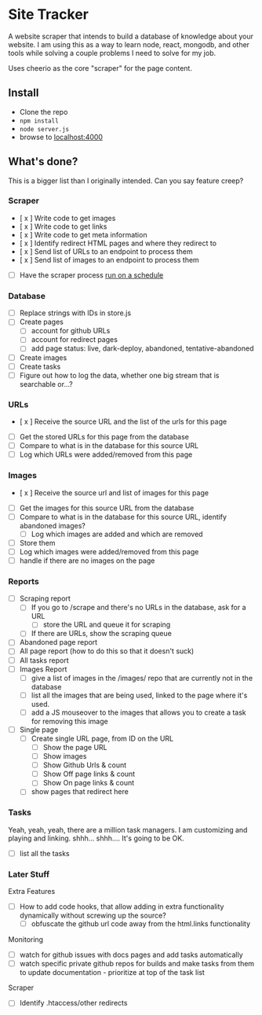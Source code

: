 # Site Tracker

A website scraper that intends to build a database of knowledge about your website. I am using this as a way to learn node, react, mongodb,
and other tools while solving a couple problems I need to solve for my job.
  
Uses cheerio as the core "scraper" for the page content.

## Install

* Clone the repo
* `npm install`
* `node server.js`
* browse to [localhost:4000](http://localhost:4000)

## What's done?

This is a bigger list than I originally intended. Can you say feature creep? 

### Scraper

- [ x ] Write code to get images
- [ x ] Write code to get links
- [ x ] Write code to get meta information 
- [ x ] Identify redirect HTML pages and where they redirect to
- [ x ] Send list of URLs to an endpoint to process them
- [ x ] Send list of images to an endpoint to process them
- [ ] Have the scraper process [run on a schedule](http://blog.nodejitsu.com/npmawesome-agenda/)

### Database

- [ ] Replace strings with IDs in store.js
- [ ] Create pages
  - [ ] account for github URLs
  - [ ] account for redirect pages
  - [ ] add page status: live, dark-deploy, abandoned, tentative-abandoned
- [ ] Create images
- [ ] Create tasks
- [ ] Figure out how to log the data, whether one big stream that is searchable or...?

### URLs

- [ x ] Receive the source URL and the list of the urls for this page
- [ ] Get the stored URLs for this page from the database
- [ ] Compare to what is in the database for this source URL
- [ ] Log which URLs were added/removed from this page

### Images
 
- [ x ] Receive the source url and list of images for this page
- [ ] Get the images for this source URL from the database
- [ ] Compare to what is in the database for this source URL, identify abandoned images?
    - [ ] Log which images are added and which are removed
- [ ] Store them
- [ ] Log which images were added/removed from this page
- [ ] handle if there are no images on the page

### Reports

- [ ] Scraping report
  - [ ] If you go to /scrape and there's no URLs in the database, ask for a URL
    - [ ] store the URL and queue it for scraping
  - [ ] If there are URLs, show the scraping queue
- [ ] Abandoned page report
- [ ] All page report (how to do this so that it doesn't suck)
- [ ] All tasks report
- [ ] Images Report
  - [ ] give a list of images in the /images/ repo that are currently not in the database
  - [ ] list all the images that are being used, linked to the page where it's used.
  - [ ] add a JS mouseover to the images that allows you to create a task for removing this image
- [ ] Single page 
  - [ ] Create single URL page, from ID on the URL
    - [ ] Show the page URL 
    - [ ] Show images 
    - [ ] Show Github Urls & count
    - [ ] Show Off page links & count
    - [ ] Show On page links & count
  - [ ] show pages that redirect here

### Tasks

Yeah, yeah, yeah, there are a million task managers. I am customizing and playing and linking. shhh... shhh.... It's going to be OK.

- [ ] list all the tasks 


### Later Stuff

Extra Features

- [ ] How to add code hooks, that allow adding in extra functionality dynamically without screwing up the source?
  - [ ] obfuscate the github url code away from the html.links functionality

Monitoring

- [ ] watch for github issues with docs pages and add tasks automatically
- [ ] watch specific private github repos for builds and make tasks from them to update documentation - prioritize at top of the task list

Scraper

- [ ] Identify .htaccess/other redirects

